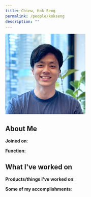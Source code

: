 ```yaml
---
title: Chiew, Kok Seng
permalink: /people/kokseng
description: ""
---
```


<img src="/images/headshots/kokseng.jpg" title="Chiew, Kok Seng" alt="Chiew, Kok Seng" style="width:50%;margin-left:0">

## About Me

**Joined on**: 

**Function**: 

## What I've worked on

**Products/things I've worked on**:


**Some of my accomplishments**:

